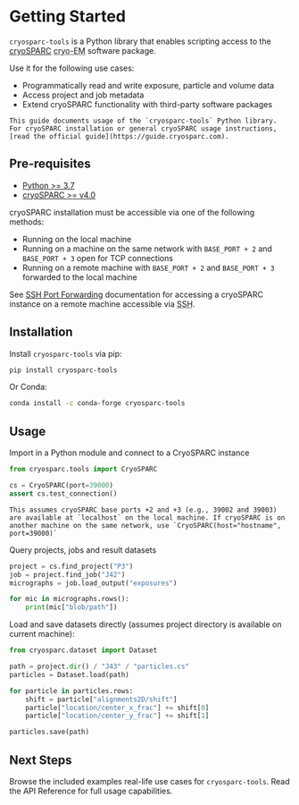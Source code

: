 # Getting Started

`cryosparc-tools` is a Python library that enables scripting access to the
[cryoSPARC](https://cryosparc.com) <abbr title="cryo-electron microscopy">cryo-EM</abbr> software package.

Use it for the following use cases:

* Programmatically read and write exposure, particle and volume data
* Access project and job metadata
* Extend cryoSPARC functionality with third-party software packages

```{note}
This guide documents usage of the `cryosparc-tools` Python library. For cryoSPARC installation or general cryoSPARC usage instructions, [read the official guide](https://guide.cryosparc.com).
```


## Pre-requisites

* [Python >= 3.7](https://www.python.org/downloads/)
* [cryoSPARC >= v4.0](https://cryosparc.com/download)

cryoSPARC installation must be accessible via one of the following methods:
- Running on the local machine
- Running on a machine on the same network with `BASE_PORT + 2` and `BASE_PORT + 3` open for TCP connections
- Running on a remote machine with `BASE_PORT + 2` and `BASE_PORT + 3` forwarded to the local machine

See [SSH Port Forwarding](https://guide.cryosparc.com/setup-configuration-and-management/how-to-download-install-and-configure/accessing-cryosparc#ssh-port-forwarding-on-a-nix-system)
documentation for accessing a cryoSPARC instance on a remote machine accessible
via <abbr title="Secure Shell">SSH</abbr>.



## Installation

Install `cryosparc-tools` via pip:

```sh
pip install cryosparc-tools
```

Or Conda:

```sh
conda install -c conda-forge cryosparc-tools
```

## Usage

Import in a Python module and connect to a CryoSPARC instance

```py
from cryosparc.tools import CryoSPARC

cs = CryoSPARC(port=39000)
assert cs.test_connection()
```

```{note}
This assumes cryoSPARC base ports +2 and +3 (e.g., 39002 and 39003) are available at `localhost` on the local machine. If cryoSPARC is on another machine on the same network, use `CryoSPARC(host="hostname", port=39000)`
```

Query projects, jobs and result datasets

```py
project = cs.find_project("P3")
job = project.find_job("J42")
micrographs = job.load_output("exposures")

for mic in micrographs.rows():
    print(mic["blob/path"])
```

Load and save datasets directly (assumes project directory is available on
current machine):

```py
from cryosparc.dataset import Dataset

path = project.dir() / "J43" / "particles.cs"
particles = Dataset.load(path)

for particle in particles.rows:
    shift = particle["alignments2D/shift"]
    particle["location/center_x_frac"] += shift[0]
    particle["location/center_y_frac"] += shift[1]

particles.save(path)
```

## Next Steps

Browse the included examples real-life use cases for `cryosparc-tools`. Read the
API Reference for full usage capabilities.

```{tableofcontents}
```
